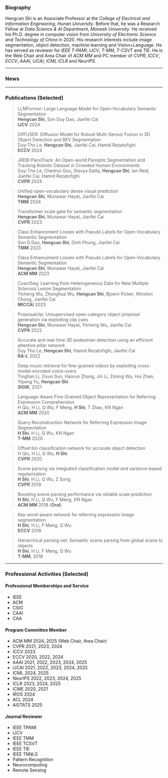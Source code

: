 ###  Biography

Hengcan Shi is an Associate Professor at *the College of Electrical and Information Engineering*, *Hunan University*. Before that, he was a Research Fellow at *Data Science & AI Department*, *Monash University*. <!-- and a Senior Researcher at *Tencent*. --> He received his Ph.D. degree in computer vision from *University of Electronic Science and Technology of China* in 2020. His research interests include image segmentation, object detection, machine learning and Vision+Language. He has served as reviewer for *IEEE T-PAMI*, *IJCV*, *T-MM*, *T-CSVT* and *TIE*. He is the Web Chair and Area Chair of *ACM MM* and PC member of *CVPR*, *ICCV*, *ECCV*, *AAAI*, *IJCAI*, *ICML* *ICLR* and *NeurIPS*.



****
###  News

****
###  Publications (Selected)

>LLMFormer: Large Language Model for Open-Vocabulary Semantic Segmentation   
>**Hengcan Shi**, Son Duy Dao, Jianfei Cai   
>**IJCV** 2024 

>DifFUSER: Diffusion Model for Robust Multi-Sensor Fusion in 3D Object Detection and BEV Segmentation   
>Duy-Tho Le, **Hengcan Shi**, Jianfei Cai, Hamid Rezatofighi   
>**ECCV** 2024 

>JRDB-PanoTrack: An Open-world Panoptic Segmentation and Tracking Robotic Dataset in Crowded Human Environments  
>Duy-Tho Le, Chenhui Gou, Stavya Datta, **Hengcan Shi**, Ian Reid, Jianfei Cai, Hamid Rezatofighi   
>**CVPR** 2024 

>Unified open-vocabulary dense visual prediction   
>**Hengcan Shi**, Munawar Hayat, Jianfei Cai   
>**TMM** 2024

>Transformer scale gate for semantic segmentation  
>**Hengcan Shi**, Munawar Hayat, Jianfei Cai  
>**CVPR** 2023

>Class Enhancement Losses with Pseudo Labels for Open-Vocabulary Semantic Segmentation   
>Son D Dao, **Hengcan Shi**, Dinh Phung, Jianfei Cai    
>**TMM** 2023

>Class Enhancement Losses with Pseudo Labels for Open-Vocabulary Semantic Segmentation   
>**Hengcan Shi**, Munawar Hayat, Jianfei Cai  
>**ACM MM** 2023

>CoactSeg: Learning from Heterogeneous Data for New Multiple Sclerosis Lesion Segmentation  
>Yicheng Wu, Zhonghua Wu, **Hengcan Shi**, Bjoern Picker, Winston Chong, Jianfei Cai   
>**MICCAI** 2023

>Proposalclip: Unsupervised open-category object proposal generation via exploiting clip cues  
>**Hengcan Shi**, Munawar Hayat, Yicheng Wu, Jianfei Cai  
>**CVPR** 2022

>Accurate and real-time 3D pedestrian detection using an efficient attentive pillar network   
>Duy Tho Le, **Hengcan Shi**, Hamid Rezatofighi, Jianfei Cai   
>**RA-L** 2022

>Deep music retrieval for fine-grained videos by exploiting cross-modal-encoded voice-overs   
>Tingtian Li, Zixun Sun, Haoruo Zhang, Jin Li, Ziming Wu, Hui Zhan, Yipeng Yu, **Hengcan Shi**  
>**SIGIR**, 2021

>Language-Aware Fine-Grained Object Representation for Referring Expression Comprehension  
>H Qiu, H Li, Q Wu, F Meng, **H Shi**, T Zhao, KN Ngan  
>**ACM MM** 2020

>Query Reconstruction Network for Referring Expression Image Segmentation  
>**H Shi**, H Li, Q Wu, KN Ngan   
>**T-MM** 2020

>Offset bin classification network for accurate object detection  
>H Qiu, H Li, Q Wu, **H Shi**   
>**CVPR** 2020

>Scene parsing via integrated classification model and variance-based regularization  
>**H Shi**, H Li, Q Wu, Z Song     
>**CVPR** 2019 

>Boosting scene parsing performance via reliable scale prediction  
>**H Shi**, H Li, Q Wu, F Meng, KN Ngan   
>**ACM MM** 2018 (**Oral**)
 
>Key-word-aware network for referring expression image segmentation  
>**H Shi**, H Li, F Meng, Q Wu  
>**ECCV** 2018
   
>Hierarchical parsing net: Semantic scene parsing from global scene to objects  
>**H Shi**, H Li, F Meng, Q Wu   
>**T-MM**, 2018


****
###  Professional Activities (Selected)
#### Professional Memberships and Service
* IEEE
* ACM
* CSIG
* CAAI
* CAA

#### Program Committee Member
* ACM MM 2024, 2025 (Web Chair, Area Chair)
* CVPR 2021, 2023, 2024
* ICCV 2023
* ECCV 2020, 2022, 2024
* AAAI 2021, 2022, 2023, 2024, 2025
* IJCAI 2021, 2022, 2023, 2024, 2025
* ICML 2024, 2025 
* NeurIPS 2022, 2023, 2024, 2025
* ICLR 2023, 2024, 2025
* ICME 2020, 2021
* IROS 2024
* ACL 2024
* AISTATS 2025

#### Journal Reviewer
* IEEE TPAMI
* IJCV
* IEEE TMM
* IEEE TCSVT
* IEEE TIE
* IEEE TNNLS
* Pattern Recognition
* Neurocomputing
* Remote Sensing

